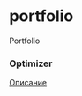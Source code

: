 # portfolio
Portfolio

### Optimizer
[Описание](https://drive.google.com/file/d/1lou-0dvo-8Ggfg_r6fUpadcBSZDawhLZ/view)
